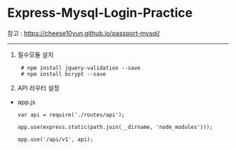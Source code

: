 # Express-Mysql-Login-Practice

참고 : https://cheese10yun.github.io/passport-mysql/

--------------------

1. 필수모듈 설치

        # npm install jquery-validation --save
        # npm install bcrypt --save

2. API 라우터 설정

  - app.js
  
        var api = require('./routes/api');

        app.use(express.static(path.join(__dirname, 'node_modules')));

        app.use('/api/v1', api);
